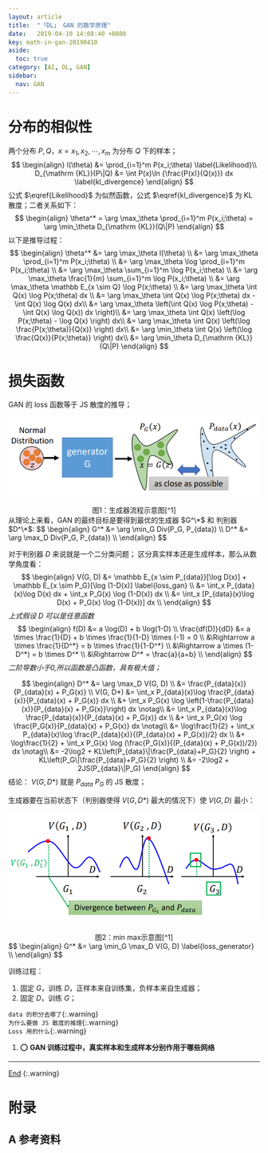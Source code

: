 ```yaml
---
layout: article
title:  "「DL」 GAN 的数学原理"
date:   2019-04-10 14:08:40 +0800
key: math-in-gan-20190410
aside:
  toc: true
category: [AI, DL, GAN]
sidebar:
  nav: GAN
---
```

<span id='head'></span>  


<!--more-->


# 分布的相似性
两个分布 $P, Q$，$x = { x_1, x_2, \cdots, x_m}$ 为分布 $Q$ 下的样本；
$$
\begin{align}   
l(\theta) &= \prod_{i=1}^m P(x_i;\theta) \label{Likelihood}\\
D_{\mathrm  {KL}}(P\|Q) &= \int P(x)\ln {\frac{P(x)}{Q(x)}} dx \label{kl_divergence}
\end{align}
$$
公式 $\eqref{Likelihood}$ 为似然函数，公式 $\eqref{kl_divergence}$ 为 KL 散度；二者关系如下：      
$$
\begin{align}   
\theta^* = \arg \max_\theta \prod_{i=1}^m P(x_i;\theta) = \arg \min_\theta D_{\mathrm  {KL}}(Q\|P)
\end{align}
$$
以下是推导过程：   
$$
\begin{align}   
\theta^* &= \arg \max_\theta l(\theta) \\
&= \arg \max_\theta \prod_{i=1}^m P(x_i;\theta) \\
&= \arg \max_\theta \log \prod_{i=1}^m P(x_i;\theta) \\
&= \arg \max_\theta \sum_{i=1}^m \log P(x_i;\theta) \\
&= \arg \max_\theta \frac{1}{m} \sum_{i=1}^m \log P(x_i;\theta) \\
&= \arg \max_\theta \mathbb E_{x \sim Q} \log P(x;\theta) \\
&= \arg \max_\theta \int Q(x) \log P(x;\theta) dx \\
&= \arg \max_\theta \int Q(x) \log P(x;\theta) dx - \int Q(x) \log Q(x) dx\\
&= \arg \max_\theta \left(\int Q(x) \log P(x;\theta) - \int Q(x) \log Q(x)) dx \right)\\
&= \arg \max_\theta \int Q(x) \left(\log P(x;\theta) - \log Q(x) \right) dx\\
&= \arg \max_\theta \int Q(x) \left(\log \frac{P(x;\theta)}{Q(x)} \right) dx\\
&= \arg \min_\theta \int Q(x) \left(\log \frac{Q(x)}{P(x;\theta)} \right) dx\\
&= \arg \min_\theta D_{\mathrm  {KL}}(Q\|P)
\end{align}
$$

# 损失函数
GAN 的 loss 函数等于 JS 散度的推导；  
<center class="half">
  <img src="/assets/images/AI/dl/GAN/gan-prob.png" width="600"/>&emsp;<br>图1：生成器流程示意图[^1]
</center>
从理论上来看，GAN 的最终目标是要得到最优的生成器 $G^\*$ 和 判别器 $D^\*$:   
$$
\begin{align}   
G^* &= \arg \min_G Div(P_G, P_{data})  \\
D^* &= \arg \max_D Div(P_G, P_{data})  \\
\end{align}
$$

对于判别器 $D$ 来说就是一个二分类问题； 区分真实样本还是生成样本，那么从数学角度看：   
$$
\begin{align}   
V(G, D) &= \mathbb E_{x \sim P_{data}}[\log D(x)] + \mathbb E_{x \sim P_G}[\log (1-D(x)] \label{loss_gan}  \\
&= \int_x P_{data}(x)\log D(x) dx + \int_x P_G(x) \log (1-D(x)) dx  \\
&= \int_x [P_{data}(x)\log D(x) + P_G(x) \log (1-D(x))] dx  \\
\end{align}
$$
*上式假设 $D$ 可以是任意函数*  
$$
\begin{align}   
f(D) &= a \log(D) + b \log(1-D) \\
\frac{df(D)}{dD} &= a \times \frac{1}{D} + b \times \frac{1}{1-D} \times (-1) = 0 \\
&\Rightarrow a \times \frac{1}{D^*} = b \times \frac{1}{1-D^*} \\
&\Rightarrow a \times (1-D^*) = b \times D^* \\
&\Rightarrow D^* = \frac{a}{a+b} \\
\end{align}
$$
*二阶导数小于0,所以函数是凸函数，具有极大值；*     

$$
\begin{align}   
D^* &=  \arg \max_D V(G, D) \\
&= \frac{P_{data}(x)}{P_{data}(x) + P_G(x)} \\
V(G, D*) &= \int_x P_{data}(x)\log \frac{P_{data}(x)}{P_{data}(x) + P_G(x)} dx  \\
&+ \int_x P_G(x) \log \left(1-\frac{P_{data}(x)}{P_{data}(x) + P_G(x)}\right) dx  \notag\\
&= \int_x P_{data}(x)\log \frac{P_{data}(x)}{P_{data}(x) + P_G(x)} dx  \\
&+ \int_x P_G(x) \log \frac{P_G(x)}{P_{data}(x) + P_G(x)} dx  \notag\\
&= \log\frac{1}{2} + \int_x P_{data}(x)\log \frac{P_{data}(x)}{(P_{data}(x) + P_G(x))/2} dx  \\
&+ \log\frac{1}{2} + \int_x P_G(x) \log (\frac{P_G(x)}{(P_{data}(x) + P_G(x))/2}) dx  \notag\\
&= -2\log2 + KL\left(P_{data}\|\frac{P_{data}+P_G}{2} \right) + KL\left(P_G\|\frac{P_{data}+P_G}{2} \right) \\
&= -2\log2 + 2JS(P_{data}\|P_G)
\end{align}
$$
结论： $V(G, D*)$ 就是 $P_{data}$ $P_G$ 的 JS 散度；   

生成器要在当前状态下（判别器使得 $V(G, D*)$ 最大的情况下）使 $V(G, D)$ 最小：   
<center class="half">
  <img src="/assets/images/AI/dl/GAN/minmax.png" width="600"/>&emsp;<br>图2：min max示意图[^1]
</center>
$$
\begin{align}   
G^* &= \arg \min_G \max_D V(G, D) \label{loss_generator}  \\
\end{align}
$$

训练过程：   
1. 固定 $G$，训练 $D$，正样本来自训练集，负样本来自生成器；      
1. 固定 $D$，训练 $G$；   

`data 的积分去哪了`{:.warning}    
`为什么要做 JS 散度的推理`{:.warning}    
`Loss 用的什么`{:.warning}    

1. :o: **GAN 训练过程中，真实样本和生成样本分别作用于哪些网络**   

-------------------  
[End](#head)
{:.warning}  

# 附录
## A 参考资料
[^1]:  李宏毅. Theory behind GAN[EB/OL]. <http://speech.ee.ntu.edu.tw/~tlkagk/courses/MLDS_2018/Lecture/GANtheory%20(v2).pdf>. 2018-05-11/2019-04-14.     
